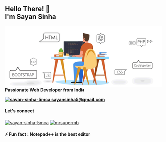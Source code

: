 <h2 align="left">Hello There! 👋 <br />I'm Sayan Sinha</h2>
<img align="right" src="images/website.gif" width="550" />

<h4 align="left">
  Passionate Web Developer from India
  <br />
   
   <a href="mailto:sayansinha5@gmail.com"><img src="https://cdn.jsdelivr.net/npm/simple-icons@3.0.1/icons/gmail.svg" alt="sayan-sinha-5mca" height="10" width="20" /> sayansinha5@gmail.com</a>
</h4>

<h4 align="left">Let's connect</h4>
<p align="left">
<a href="https://linkedin.com/in/sayan-sinha-5mca" target="blank"><img align="center" src="https://cdn.jsdelivr.net/npm/simple-icons@3.0.1/icons/linkedin.svg" alt="sayan-sinha-5mca" height="30" width="40" /></a>
<a href="https://instagram.com/mrsupermb" target="blank"><img align="center" src="https://cdn.jsdelivr.net/npm/simple-icons@3.0.1/icons/instagram.svg" alt="mrsupermb" height="30" width="40" /></a>
</p>
<h4 align="left">
⚡  Fun fact : Notepad++ is the best editor<br />
</h4>
